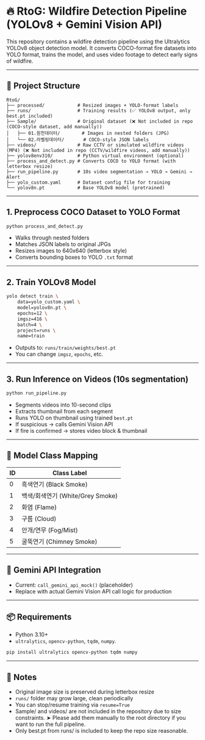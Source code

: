 # 🔥 RtoG: Wildfire Detection Pipeline (YOLOv8 + Gemini Vision API)

This repository contains a wildfire detection pipeline using the Ultralytics YOLOv8 object detection model. It converts COCO-format fire datasets into YOLO format, trains the model, and uses video footage to detect early signs of wildfire.

---

## 📁 Project Structure

```
RtoG/
├── processed/            # Resized images + YOLO-format labels
├── runs/                 # Training results (✅ YOLOv8 output, only best.pt included)
├── Sample/               # Original dataset (❌ Not included in repo (COCO-style dataset, add manually))
│   ├── 01.원천데이터/        # Images in nested folders (JPG)
│   └── 02.라벨링데이터/       # COCO-style JSON labels
├── videos/               # Raw CCTV or simulated wildfire videos (MP4) (❌ Not included in repo (CCTV/wildfire videos, add manually))
├── yolov8env310/         # Python virtual environment (optional)
├── process_and_detect.py # Converts COCO to YOLO format (with letterbox resize)
├── run_pipeline.py       # 10s video segmentation → YOLO → Gemini → Alert
├── yolo_custom.yaml      # Dataset config file for training
└── yolov8n.pt            # Base YOLOv8 model (pretrained)
```

---

## 1. Preprocess COCO Dataset to YOLO Format
```bash
python process_and_detect.py
```
- Walks through nested folders
- Matches JSON labels to original JPGs
- Resizes images to 640x640 (letterbox style)
- Converts bounding boxes to YOLO `.txt` format

---

## 2. Train YOLOv8 Model
```bash
yolo detect train \
    data=yolo_custom.yaml \
    model=yolov8n.pt \
    epochs=12 \
    imgsz=416 \
    batch=4 \
    project=runs \
    name=train
```
- Outputs to: `runs/train/weights/best.pt`
- You can change `imgsz`, `epochs`, etc.

---

## 3. Run Inference on Videos (10s segmentation)
```bash
python run_pipeline.py
```
- Segments videos into 10-second clips
- Extracts thumbnail from each segment
- Runs YOLO on thumbnail using trained `best.pt`
- If suspicious → calls Gemini Vision API
- If fire is confirmed → stores video block & thumbnail

---

## 🧠 Model Class Mapping
| ID | Class Label       |
|----|-------------------|
| 0  | 흑색연기 (Black Smoke)   |
| 1  | 백색/회색연기 (White/Grey Smoke) |
| 2  | 화염 (Flame)          |
| 3  | 구름 (Cloud)         |
| 4  | 안개/연무 (Fog/Mist)    |
| 5  | 굴뚝연기 (Chimney Smoke) |

---

## 🔌 Gemini API Integration
- Current: `call_gemini_api_mock()` (placeholder)
- Replace with actual Gemini Vision API call logic for production

---

## 📦 Requirements
- Python 3.10+
- `ultralytics`, `opencv-python`, `tqdm`, `numpy`.

```bash
pip install ultralytics opencv-python tqdm numpy
```

---

## 📍 Notes
- Original image size is preserved during letterbox resize
- `runs/` folder may grow large, clean periodically
- You can stop/resume training via `resume=True`
- Sample/ and videos/ are not included in the repository due to size constraints.
➤ Please add them manually to the root directory if you want to run the full pipeline.
- Only best.pt from runs/ is included to keep the repo size reasonable.

